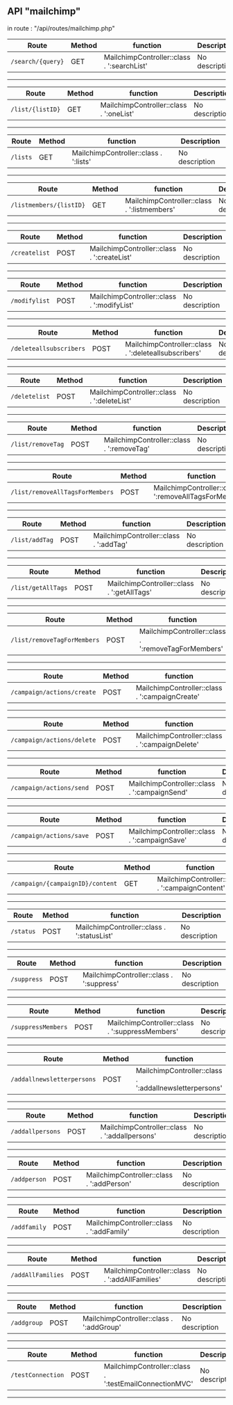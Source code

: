 ## API "mailchimp"

   in route : "/api/routes/mailchimp.php"

Route | Method | function | Description
------|--------|----------|------------
`/search/{query}` | GET | MailchimpController::class . ':searchList' | No description

---
Route | Method | function | Description
------|--------|----------|------------
`/list/{listID}` | GET | MailchimpController::class . ':oneList' | No description

---
Route | Method | function | Description
------|--------|----------|------------
`/lists` | GET | MailchimpController::class . ':lists' | No description

---
Route | Method | function | Description
------|--------|----------|------------
`/listmembers/{listID}` | GET | MailchimpController::class . ':listmembers' | No description

---
Route | Method | function | Description
------|--------|----------|------------
`/createlist` | POST | MailchimpController::class . ':createList' | No description

---
Route | Method | function | Description
------|--------|----------|------------
`/modifylist` | POST | MailchimpController::class . ':modifyList' | No description

---
Route | Method | function | Description
------|--------|----------|------------
`/deleteallsubscribers` | POST | MailchimpController::class . ':deleteallsubscribers' | No description

---
Route | Method | function | Description
------|--------|----------|------------
`/deletelist` | POST | MailchimpController::class . ':deleteList' | No description

---
Route | Method | function | Description
------|--------|----------|------------
`/list/removeTag` | POST | MailchimpController::class . ':removeTag' | No description

---
Route | Method | function | Description
------|--------|----------|------------
`/list/removeAllTagsForMembers` | POST | MailchimpController::class . ':removeAllTagsForMembers' | No description

---
Route | Method | function | Description
------|--------|----------|------------
`/list/addTag` | POST | MailchimpController::class . ':addTag' | No description

---
Route | Method | function | Description
------|--------|----------|------------
`/list/getAllTags` | POST | MailchimpController::class . ':getAllTags' | No description

---
Route | Method | function | Description
------|--------|----------|------------
`/list/removeTagForMembers` | POST | MailchimpController::class . ':removeTagForMembers' | No description

---
Route | Method | function | Description
------|--------|----------|------------
`/campaign/actions/create` | POST | MailchimpController::class . ':campaignCreate' | No description

---
Route | Method | function | Description
------|--------|----------|------------
`/campaign/actions/delete` | POST | MailchimpController::class . ':campaignDelete' | No description

---
Route | Method | function | Description
------|--------|----------|------------
`/campaign/actions/send` | POST | MailchimpController::class . ':campaignSend' | No description

---
Route | Method | function | Description
------|--------|----------|------------
`/campaign/actions/save` | POST | MailchimpController::class . ':campaignSave' | No description

---
Route | Method | function | Description
------|--------|----------|------------
`/campaign/{campaignID}/content` | GET | MailchimpController::class . ':campaignContent' | No description

---
Route | Method | function | Description
------|--------|----------|------------
`/status` | POST | MailchimpController::class . ':statusList' | No description

---
Route | Method | function | Description
------|--------|----------|------------
`/suppress` | POST | MailchimpController::class . ':suppress' | No description

---
Route | Method | function | Description
------|--------|----------|------------
`/suppressMembers` | POST | MailchimpController::class . ':suppressMembers' | No description

---
Route | Method | function | Description
------|--------|----------|------------
`/addallnewsletterpersons` | POST | MailchimpController::class . ':addallnewsletterpersons' | No description

---
Route | Method | function | Description
------|--------|----------|------------
`/addallpersons` | POST | MailchimpController::class . ':addallpersons' | No description

---
Route | Method | function | Description
------|--------|----------|------------
`/addperson` | POST | MailchimpController::class . ':addPerson' | No description

---
Route | Method | function | Description
------|--------|----------|------------
`/addfamily` | POST | MailchimpController::class . ':addFamily' | No description

---
Route | Method | function | Description
------|--------|----------|------------
`/addAllFamilies` | POST | MailchimpController::class . ':addAllFamilies' | No description

---
Route | Method | function | Description
------|--------|----------|------------
`/addgroup` | POST | MailchimpController::class . ':addGroup' | No description

---
Route | Method | function | Description
------|--------|----------|------------
`/testConnection` | POST | MailchimpController::class . ':testEmailConnectionMVC' | No description

---

